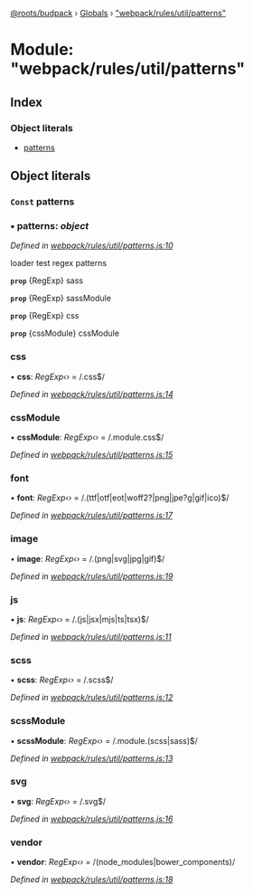 [@roots/budpack](../README.md) › [Globals](../globals.md) › ["webpack/rules/util/patterns"](_webpack_rules_util_patterns_.md)

# Module: "webpack/rules/util/patterns"

## Index

### Object literals

* [patterns](_webpack_rules_util_patterns_.md#const-patterns)

## Object literals

### `Const` patterns

### ▪ **patterns**: *object*

*Defined in [webpack/rules/util/patterns.js:10](https://github.com/roots/bud-support/blob/bc9161d/src/budpack/builder/webpack/rules/util/patterns.js#L10)*

loader test regex patterns

**`prop`** {RegExp} sass

**`prop`** {RegExp} sassModule

**`prop`** {RegExp} css

**`prop`** {cssModule} cssModule

###  css

• **css**: *RegExp‹›* = /\.css$/

*Defined in [webpack/rules/util/patterns.js:14](https://github.com/roots/bud-support/blob/bc9161d/src/budpack/builder/webpack/rules/util/patterns.js#L14)*

###  cssModule

• **cssModule**: *RegExp‹›* = /\.module\.css$/

*Defined in [webpack/rules/util/patterns.js:15](https://github.com/roots/bud-support/blob/bc9161d/src/budpack/builder/webpack/rules/util/patterns.js#L15)*

###  font

• **font**: *RegExp‹›* = /\.(ttf|otf|eot|woff2?|png|jpe?g|gif|ico)$/

*Defined in [webpack/rules/util/patterns.js:17](https://github.com/roots/bud-support/blob/bc9161d/src/budpack/builder/webpack/rules/util/patterns.js#L17)*

###  image

• **image**: *RegExp‹›* = /\.(png|svg|jpg|gif)$/

*Defined in [webpack/rules/util/patterns.js:19](https://github.com/roots/bud-support/blob/bc9161d/src/budpack/builder/webpack/rules/util/patterns.js#L19)*

###  js

• **js**: *RegExp‹›* = /\.(js|jsx|mjs|ts|tsx)$/

*Defined in [webpack/rules/util/patterns.js:11](https://github.com/roots/bud-support/blob/bc9161d/src/budpack/builder/webpack/rules/util/patterns.js#L11)*

###  scss

• **scss**: *RegExp‹›* = /\.scss$/

*Defined in [webpack/rules/util/patterns.js:12](https://github.com/roots/bud-support/blob/bc9161d/src/budpack/builder/webpack/rules/util/patterns.js#L12)*

###  scssModule

• **scssModule**: *RegExp‹›* = /\.module\.(scss|sass)$/

*Defined in [webpack/rules/util/patterns.js:13](https://github.com/roots/bud-support/blob/bc9161d/src/budpack/builder/webpack/rules/util/patterns.js#L13)*

###  svg

• **svg**: *RegExp‹›* = /\.svg$/

*Defined in [webpack/rules/util/patterns.js:16](https://github.com/roots/bud-support/blob/bc9161d/src/budpack/builder/webpack/rules/util/patterns.js#L16)*

###  vendor

• **vendor**: *RegExp‹›* = /(node_modules|bower_components)/

*Defined in [webpack/rules/util/patterns.js:18](https://github.com/roots/bud-support/blob/bc9161d/src/budpack/builder/webpack/rules/util/patterns.js#L18)*
